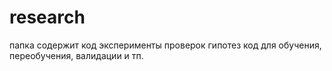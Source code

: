 # research

папка содержит код эксперименты проверок гипотез
код для обучения, переобучения, валидации и тп.